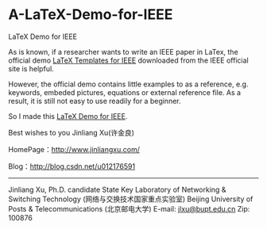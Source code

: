 # A-LaTeX-Demo-for-IEEE
 LaTeX Demo for IEEE
 
As is known, if a researcher wants to write an IEEE paper in LaTex, the official demo [LaTeX Templates for IEEE](http://www.ctan.org/tex-archive/macros/latex/contrib/IEEEtran/IEEEtran_HOWTO.pdf) downloaded from the IEEE official site is helpful. 

However, the official demo contains little examples to as a reference, e.g. keywords, embeded pictures, equations or external reference file. As a result, it is still not easy to use readily for a beginner.  

So I made this [LaTeX Demo for IEEE](https://codeload.github.com/wolfbrother/A-LaTeX-Demo-for-IEEE/zip/master).

Best wishes to you
Jinliang Xu(许金良)

HomePage：http://www.jinliangxu.com/

Blog：http://blog.csdn.net/u012176591

--------------------------------------------------------------------------------------------------------------------
Jinliang Xu, Ph.D. candidate
State Key Laboratory of Networking & Switching Technology (网络与交换技术国家重点实验室)
Beijing University of Posts & Telecommunications (北京邮电大学)
E-mail: jlxu@bupt.edu.cn
Zip:     100876
